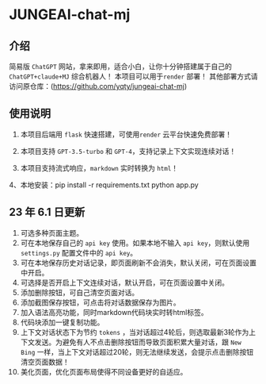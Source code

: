 # JUNGEAI-chat-mj

## 介绍

简易版 `ChatGPT` 网站，拿来即用，适合小白，让你十分钟搭建属于自己的 `ChatGPT+claude+MJ` 综合机器人！
本项目可以用于`render` 部署！
其他部署方式请访问原仓库：(https://github.com/yqty/jungeai-chat-mj)

## 使用说明

1. 本项目后端用 `flask` 快速搭建，可使用`render` 云平台快速免费部署！

2. 本项目支持 `GPT-3.5-turbo` 和 `GPT-4`，支持记录上下文实现连续对话！

3. 本项目支持流式响应，`markdown` 实时转换为 `html`！

4、本地安装：pip install -r requirements.txt
            python app.py
## 23 年 6.1 日更新

 1. 可选多种页面主题。
 2. 可在本地保存自己的 `api key` 使用。如果本地不输入 `api key`，则默认使用 `settings.py` 配置文件中的 `api key`。
 3. 可在本地保存历史对话记录，即页面刷新不会消失，默认关闭，可在页面设置中开启。
 4. 可选择是否开启上下文连续对话，默认开启，可在页面设置中关闭。
 5. 添加删除按钮，可自己清空页面对话。
 6. 添加截图保存按钮，可点击将对话数据保存为图片。
 7. 加入语法高亮功能，同时markdown代码块实时转html标签。
 8. 代码块添加一键复制功能。
 9. 上下文对话状态下为节约 `tokens` ，当对话超过4轮后，则选取最新3轮作为上下文发送。为避免有人不点击删除按钮而导致页面积累大量对话，跟 `New Bing` 一样，当上下文对话超过20轮，则无法继续发送，会提示点击删除按钮清空页面数据！
 10. 美化页面，优化页面布局使得不同设备更好的自适应。



